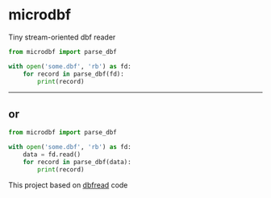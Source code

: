 # microdbf
Tiny stream-oriented dbf reader

```python
from microdbf import parse_dbf

with open('some.dbf', 'rb') as fd:
    for record in parse_dbf(fd):
        print(record)

```
---
or
---

```python
from microdbf import parse_dbf

with open('some.dbf', 'rb') as fd:
    data = fd.read()
    for record in parse_dbf(data):
        print(record)

```

This project based on [dbfread](https://github.com/olemb/dbfread/) code


